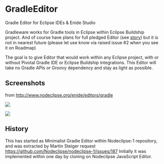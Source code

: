 # GradleEditor

Gradle Editor for Eclipse IDEs &amp; Enide Studio

Gradleware works for Gradle tools in Eclipse within Eclipse Buildship project.
And of course have plans for full pledged Editor 
(see [story](https://github.com/eclipse/buildship/blob/master/docs/stories/Editor.md))
but it is not in nearest future (please let use know via raised issue #2 when you see it on Roadmap)

The goal is to give Editor that would work within any Eclipse project, 
with or without Pivotal Gradle IDE or Eclipse Buildship integrations.
This Editor will take no Gradle APIs or Groovy dependency and stay as light as possible.

## Screenshots

from <http://www.nodeclipse.org/enide/editors/gradle>

![](https://marketplace.eclipse.org/sites/default/files/styles/ds_solution_screenshot/public/Minimalist_Gradle_Editor.PNG)

![](http://marketplace.eclipse.org/sites/default/files/eclipse-color-theme-with-rainbowdrops.png)


## History

This has started as Minimalist Gradle Editor within Nodeclipse-1 repository,
and was extracted by Martin Steiger request https://github.com/Nodeclipse/nodeclipse-1/issues/187
Initially it was implemented within one day by cloning on Nodeclipse JavaScript Editor.
